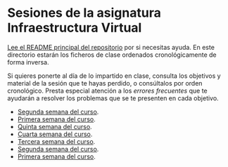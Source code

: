 # Sesiones de la asignatura Infraestructura Virtual

[Lee el README principal del repositorio](../README.md) por si
necesitas ayuda. En este directorio estarán los ficheros de clase
ordenados cronológicamente de forma inversa.

Si quieres ponerte al día de lo impartido en clase, consulta los objetivos y
material de la sesión que te hayas perdido, o consúltalos por orden
cronológico. Presta especial atención a los *errores frecuentes* que te ayudarán
a resolver los problemas que se te presenten en cada objetivo.

* [Segunda semana del curso](semana-07.md).
* [Primera semana del curso](semana-06.md).
* [Quinta semana del curso](semana-05.md).
* [Cuarta semana del curso](semana-04.md).
* [Tercera semana del curso](semana-03.md).
* [Segunda semana del curso](semana-02.md).
* [Primera semana del curso](semana-01.md).


